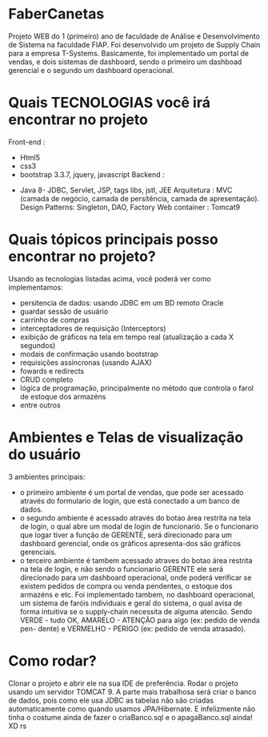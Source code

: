 # FaberCanetas
Projeto WEB do 1 (primeiro) ano de faculdade de Análise e Desenvolvimento de Sistema na faculdade FIAP. 
Foi desenvolvido um projeto de Supply Chain para a empresa T-Systems. Basicamente, foi implementado um portal de vendas, e dois sistemas de dashboard, sendo o primeiro um dashboad gerencial e o segundo um dashboard operacional.

# Quais TECNOLOGIAS você irá encontrar no projeto
Front-end : 
* Html5
* css3 
* bootstrap 3.3.7, jquery, javascript
Backend : 
- Java 8- JDBC, Servlet, JSP, tags libs, jstl, JEE
Arquitetura : MVC (camada de negócio, camada de persitência, camada de apresentação).
Design Patterns: Singleton, DAO, Factory
Web container : Tomcat9

# Quais tópicos principais posso encontrar no projeto?
Usando as tecnologias listadas acima, você poderá ver como implementamos:
- persitencia de dados: usando JDBC em um BD remoto Oracle
- guardar sessão de usuário
- carrinho de compras
- interceptadores de requisição (Interceptors)
- exibição de gráficos na tela em tempo real (atualização a cada X segundos)
- modais de confirmação usando bootstrap
- requisições assíncronas (usando AJAX)
- fowards e redirects
- CRUD completo
- lógica de programação, principalmente no método que controla o farol de estoque dos armazéns
- entre outros

# Ambientes e Telas de visualização do usuário
3 ambientes principais:
  - o primeiro ambiente é um portal de vendas, que pode ser acessado através do formulario de login, que está conectado a um banco de dados.
  - o segundo ambiente é acessado através do botao área restrita na tela de login, o qual abre um modal de login de funcionarió. Se o funcionario que logar tiver a função de GERENTE, será direcionado para um dashboard gerencial, onde os gráficos apresenta-dos são gráficos gerenciais.
  - o terceiro ambiente é tambem acessado atraves do botao área restrita na tela de login, e não sendo o funcionario GERENTE ele será direcionado para um dashboard operacional, onde poderá verificar se existem pedidos de compra ou venda pendentes, o estoque dos armazéns e etc.
  Foi implementado tambem, no dashboard operacional, um sistema de faróis individuais e geral do sistema, o qual avisa de forma intuitiva se o supply-chain necessita de alguma atencão. Sendo VERDE - tudo OK, AMARELO - ATENÇÃO para algo (ex: pedido de venda pen-
dente) e VERMELHO - PERIGO (ex: pedido de venda atrasado).

# Como rodar?
Clonar o projeto e abrir ele na sua IDE de preferência. Rodar o projeto usando um servidor TOMCAT 9.
A parte mais trabalhosa será criar o banco de dados, pois como ele usa JDBC as tabelas não são criadas automaticamente como quando usamos JPA/Hibernate. E infelizmente não tinha o costume ainda de fazer o criaBanco.sql e o apagaBanco.sql ainda! XD rs
